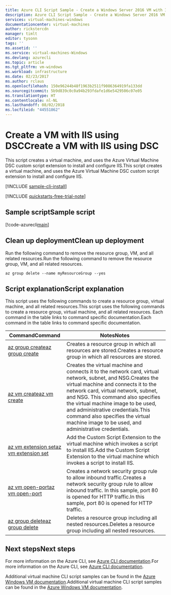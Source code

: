 ```yaml
---
title: Azure CLI Script Sample - Create a Windows Server 2016 VM with IIS using DSC | Microsoft Docs
description: Azure CLI Script Sample - Create a Windows Server 2016 VM with IIS using DSC
services: virtual-machines-windows
documentationcenter: virtual-machines
author: rickstercdn
manager: timlt
editor: tysonn
tags: ''
ms.assetid: ''
ms.service: virtual-machines-Windows
ms.devlang: azurecli
ms.topic: article
ms.tgt_pltfrm: vm-windows
ms.workload: infrastructure
ms.date: 02/23/2017
ms.author: rclaus
ms.openlocfilehash: 150e96244b48f1963b2511f9086364919fa133dd
ms.sourcegitcommit: 5b9d839c0c0a94b293fdafe1d6e5429506c07e05
ms.translationtype: HT
ms.contentlocale: nl-NL
ms.lasthandoff: 08/02/2018
ms.locfileid: "44551862"
---
```

# <a name="create-a-vm-with-iis-using-dsc"></a><span data-ttu-id="de313-103">Create a VM with IIS using DSC</span><span class="sxs-lookup"><span data-stu-id="de313-103">Create a VM with IIS using DSC</span></span>

<span data-ttu-id="de313-104">This script creates a virtual machine, and uses the Azure Virtual Machine DSC custom script extension to install and configure IIS.</span><span class="sxs-lookup"><span data-stu-id="de313-104">This script creates a virtual machine, and uses the Azure Virtual Machine DSC custom script extension to install and configure IIS.</span></span> 

[!INCLUDE [sample-cli-install](../../../includes/sample-cli-install.md)]

[!INCLUDE [quickstarts-free-trial-note](../../../includes/quickstarts-free-trial-note.md)]

## <a name="sample-script"></a><span data-ttu-id="de313-105">Sample script</span><span class="sxs-lookup"><span data-stu-id="de313-105">Sample script</span></span>

[!code-azurecli[main](../../../cli_scripts/virtual-machine/create-windows-iis-using-dsc/create-windows-iis-using-dsc.sh "Quick Create VM")]

## <a name="clean-up-deployment"></a><span data-ttu-id="de313-106">Clean up deployment</span><span class="sxs-lookup"><span data-stu-id="de313-106">Clean up deployment</span></span> 

<span data-ttu-id="de313-107">Run the following command to remove the resource group, VM, and all related resources.</span><span class="sxs-lookup"><span data-stu-id="de313-107">Run the following command to remove the resource group, VM, and all related resources.</span></span>

```azurecli
az group delete --name myResourceGroup --yes
```

## <a name="script-explanation"></a><span data-ttu-id="de313-108">Script explanation</span><span class="sxs-lookup"><span data-stu-id="de313-108">Script explanation</span></span>

<span data-ttu-id="de313-109">This script uses the following commands to create a resource group, virtual machine, and all related resources.</span><span class="sxs-lookup"><span data-stu-id="de313-109">This script uses the following commands to create a resource group, virtual machine, and all related resources.</span></span> <span data-ttu-id="de313-110">Each command in the table links to command specific documentation.</span><span class="sxs-lookup"><span data-stu-id="de313-110">Each command in the table links to command specific documentation.</span></span>

| <span data-ttu-id="de313-111">Command</span><span class="sxs-lookup"><span data-stu-id="de313-111">Command</span></span> | <span data-ttu-id="de313-112">Notes</span><span class="sxs-lookup"><span data-stu-id="de313-112">Notes</span></span> |
|---|---|
| [<span data-ttu-id="de313-113">az group create</span><span class="sxs-lookup"><span data-stu-id="de313-113">az group create</span></span>](https://docs.microsoft.com/cli/azure/group#create) | <span data-ttu-id="de313-114">Creates a resource group in which all resources are stored.</span><span class="sxs-lookup"><span data-stu-id="de313-114">Creates a resource group in which all resources are stored.</span></span> |
| [<span data-ttu-id="de313-115">az vm create</span><span class="sxs-lookup"><span data-stu-id="de313-115">az vm create</span></span>](https://docs.microsoft.com/cli/azure/vm#create) | <span data-ttu-id="de313-116">Creates the virtual machine and connects it to the network card, virtual network, subnet, and NSG.</span><span class="sxs-lookup"><span data-stu-id="de313-116">Creates the virtual machine and connects it to the network card, virtual network, subnet, and NSG.</span></span> <span data-ttu-id="de313-117">This command also specifies the virtual machine image to be used, and administrative credentials.</span><span class="sxs-lookup"><span data-stu-id="de313-117">This command also specifies the virtual machine image to be used, and administrative credentials.</span></span>  |
| [<span data-ttu-id="de313-118">az vm extension set</span><span class="sxs-lookup"><span data-stu-id="de313-118">az vm extension set</span></span>](https://docs.microsoft.com/cli/azure/vm#create) | <span data-ttu-id="de313-119">Add the Custom Script Extension to the virtual machine which invokes a script to install IIS.</span><span class="sxs-lookup"><span data-stu-id="de313-119">Add the Custom Script Extension to the virtual machine which invokes a script to install IIS.</span></span> |
| [<span data-ttu-id="de313-120">az vm open-port</span><span class="sxs-lookup"><span data-stu-id="de313-120">az vm open-port</span></span>](https://docs.microsoft.com/cli/azure/vm#open-port) | <span data-ttu-id="de313-121">Creates a network security group rule to allow inbound traffic.</span><span class="sxs-lookup"><span data-stu-id="de313-121">Creates a network security group rule to allow inbound traffic.</span></span> <span data-ttu-id="de313-122">In this sample, port 80 is opened for HTTP traffic.</span><span class="sxs-lookup"><span data-stu-id="de313-122">In this sample, port 80 is opened for HTTP traffic.</span></span> |
| [<span data-ttu-id="de313-123">az group delete</span><span class="sxs-lookup"><span data-stu-id="de313-123">az group delete</span></span>](https://docs.microsoft.com/cli/azure/vm/extension#set) | <span data-ttu-id="de313-124">Deletes a resource group including all nested resources.</span><span class="sxs-lookup"><span data-stu-id="de313-124">Deletes a resource group including all nested resources.</span></span> |

## <a name="next-steps"></a><span data-ttu-id="de313-125">Next steps</span><span class="sxs-lookup"><span data-stu-id="de313-125">Next steps</span></span>

<span data-ttu-id="de313-126">For more information on the Azure CLI, see [Azure CLI documentation](https://docs.microsoft.com/cli/azure/overview).</span><span class="sxs-lookup"><span data-stu-id="de313-126">For more information on the Azure CLI, see [Azure CLI documentation](https://docs.microsoft.com/cli/azure/overview).</span></span>

<span data-ttu-id="de313-127">Additional virtual machine CLI script samples can be found in the [Azure Windows VM documentation](../windows/cli-samples.md?toc=%2fazure%2fvirtual-machines%2fwindows%2ftoc.json).</span><span class="sxs-lookup"><span data-stu-id="de313-127">Additional virtual machine CLI script samples can be found in the [Azure Windows VM documentation](../windows/cli-samples.md?toc=%2fazure%2fvirtual-machines%2fwindows%2ftoc.json).</span></span>
